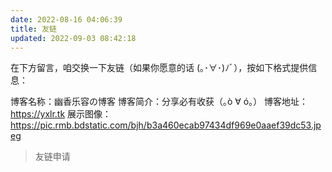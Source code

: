 ```yaml
---
date: 2022-08-16 04:06:39
title: 友链
updated: 2022-09-03 08:42:18
---
```

<div id="qexo-friends"></div>
<link rel="stylesheet" href="https://cdn.yxlr.tk/npm/qexo-static@1.1.3/hexo/friends/friends.css"/>
<script data-pjax src="https://cdn.yxlr.tk/npm/qexo-static@1.1.3/hexo/friends/friends.js"></script>
<script>loadQexoFriends("qexo-friends", "https://admin-yxlr.tk")</script>
在下方留言，咱交换一下友链（如果你愿意的话 (｡･∀･)ﾉﾞ），按如下格式提供信息：

博客名称：幽香乐容の博客
博客简介：分享必有收获（｡ò ∀ ó｡）
博客地址：https://yxlr.tk
展示图像：https://pic.rmb.bdstatic.com/bjh/b3a460ecab97434df969e0aaef39dc53.jpeg

> 友链申请

<div id="friends-api"></div><script src="https://cdn.yxlr.tk/npm/qexo-friends/friends-api.js"></script><script>qexo_friend_api("friends-api","https://admin-yxlr.tk");</script>

